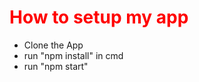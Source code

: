 <h1>How to setup my app</h1>
<ul>
  <li>Clone the App</li>
  <li>run "npm install" in cmd</li>
  <li>run "npm start"</li>
</ul>

<style>
  
  h1 {
  color: red;
  }
  
  
  </style>
